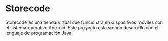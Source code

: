 # Storecode
Storecode es una tienda virtual que funcionará en dispositivos móviles con el sistema operativo Android. Este proyecto esta siendo desarrollo con el lenguaje de programación Java.
